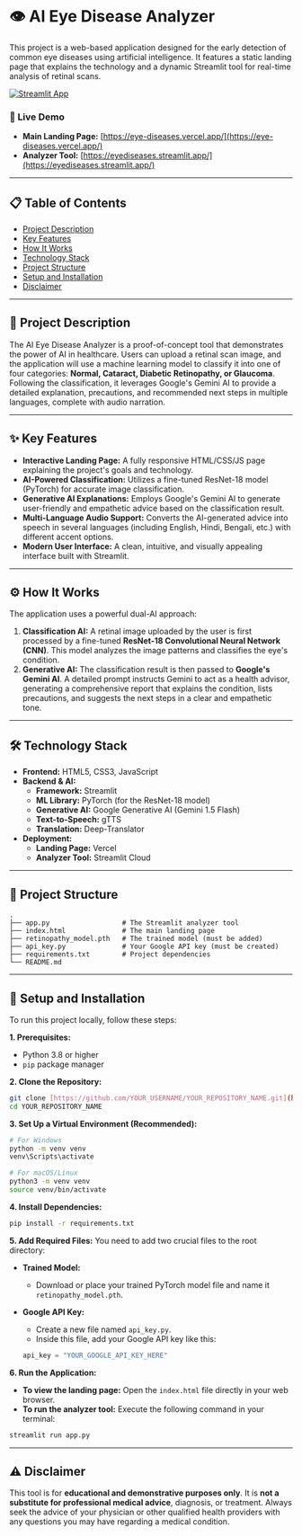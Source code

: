 # 👁️ AI Eye Disease Analyzer

This project is a web-based application designed for the early detection of common eye diseases using artificial intelligence. It features a static landing page that explains the technology and a dynamic Streamlit tool for real-time analysis of retinal scans.

[![Streamlit App](https://static.streamlit.io/badges/streamlit_badge_black_white.svg)](https://eyediseases.streamlit.app/)

### 🚀 Live Demo

-   **Main Landing Page:** [https://eye-diseases.vercel.app/](https://eye-diseases.vercel.app/)
-   **Analyzer Tool:** [https://eyediseases.streamlit.app/](https://eyediseases.streamlit.app/)

---

## 📋 Table of Contents

-   [Project Description](#-project-description)
-   [Key Features](#-key-features)
-   [How It Works](#-how-it-works)
-   [Technology Stack](#-technology-stack)
-   [Project Structure](#-project-structure)
-   [Setup and Installation](#-setup-and-installation)
-   [Disclaimer](#-disclaimer)

---

## 📝 Project Description

The AI Eye Disease Analyzer is a proof-of-concept tool that demonstrates the power of AI in healthcare. Users can upload a retinal scan image, and the application will use a machine learning model to classify it into one of four categories: **Normal, Cataract, Diabetic Retinopathy, or Glaucoma**. Following the classification, it leverages Google's Gemini AI to provide a detailed explanation, precautions, and recommended next steps in multiple languages, complete with audio narration.

---

## ✨ Key Features

-   **Interactive Landing Page:** A fully responsive HTML/CSS/JS page explaining the project's goals and technology.
-   **AI-Powered Classification:** Utilizes a fine-tuned ResNet-18 model (PyTorch) for accurate image classification.
-   **Generative AI Explanations:** Employs Google's Gemini AI to generate user-friendly and empathetic advice based on the classification result.
-   **Multi-Language Audio Support:** Converts the AI-generated advice into speech in several languages (including English, Hindi, Bengali, etc.) with different accent options.
-   **Modern User Interface:** A clean, intuitive, and visually appealing interface built with Streamlit.

---

## ⚙️ How It Works

The application uses a powerful dual-AI approach:

1.  **Classification AI:** A retinal image uploaded by the user is first processed by a fine-tuned **ResNet-18 Convolutional Neural Network (CNN)**. This model analyzes the image patterns and classifies the eye's condition.
2.  **Generative AI:** The classification result is then passed to **Google's Gemini AI**. A detailed prompt instructs Gemini to act as a health advisor, generating a comprehensive report that explains the condition, lists precautions, and suggests the next steps in a clear and empathetic tone.

---

## 🛠️ Technology Stack

-   **Frontend:** HTML5, CSS3, JavaScript
-   **Backend & AI:**
    -   **Framework:** Streamlit
    -   **ML Library:** PyTorch (for the ResNet-18 model)
    -   **Generative AI:** Google Generative AI (Gemini 1.5 Flash)
    -   **Text-to-Speech:** gTTS
    -   **Translation:** Deep-Translator
-   **Deployment:**
    -   **Landing Page:** Vercel
    -   **Analyzer Tool:** Streamlit Cloud

---

## 📂 Project Structure

```
.
├── app.py                  # The Streamlit analyzer tool
├── index.html              # The main landing page
├── retinopathy_model.pth   # The trained model (must be added)
├── api_key.py              # Your Google API key (must be created)
├── requirements.txt        # Project dependencies
└── README.md
```

---

## 🚀 Setup and Installation

To run this project locally, follow these steps:

**1. Prerequisites:**
-   Python 3.8 or higher
-   `pip` package manager

**2. Clone the Repository:**
```bash
git clone [https://github.com/YOUR_USERNAME/YOUR_REPOSITORY_NAME.git](https://github.com/YOUR_USERNAME/YOUR_REPOSITORY_NAME.git)
cd YOUR_REPOSITORY_NAME
```

**3. Set Up a Virtual Environment (Recommended):**
```bash
# For Windows
python -m venv venv
venv\Scripts\activate

# For macOS/Linux
python3 -m venv venv
source venv/bin/activate
```

**4. Install Dependencies:**
```bash
pip install -r requirements.txt
```

**5. Add Required Files:**
You need to add two crucial files to the root directory:

-   **Trained Model:**
    -   Download or place your trained PyTorch model file and name it `retinopathy_model.pth`.

-   **Google API Key:**
    -   Create a new file named `api_key.py`.
    -   Inside this file, add your Google API key like this:
      ```python
      api_key = "YOUR_GOOGLE_API_KEY_HERE"
      ```

**6. Run the Application:**
-   **To view the landing page:** Open the `index.html` file directly in your web browser.
-   **To run the analyzer tool:** Execute the following command in your terminal:
  ```bash
  streamlit run app.py
  ```

---

## ⚠️ Disclaimer

This tool is for **educational and demonstrative purposes only**. It is **not a substitute for professional medical advice**, diagnosis, or treatment. Always seek the advice of your physician or other qualified health providers with any questions you may have regarding a medical condition.
